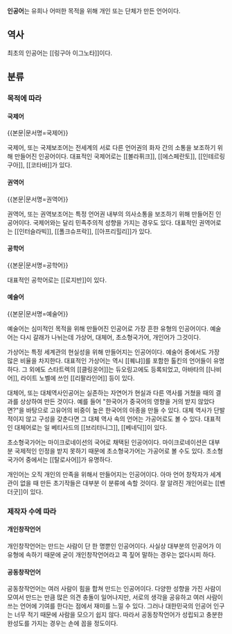 **인공어**는 유희나 어떠한 목적을 위해 개인 또는 단체가 만든 언어이다.

## 역사
최초의 인공어는 [[링구아 이그노타]]이다.

## 분류
### 목적에 따라
#### 국제어
{{본문|문서명=국제어}}

국제어, 또는 국제보조어는 전세계의 서로 다른 언어권의 화자 간의 소통을 
보조하기 위해 만들어진 인공어이다. 대표적인 국제어로는 [[볼라퓌크]], [[에스페란토]], 
[[인테르링구아]], [[코타바]]가 있다.

#### 권역어
{{본문|문서명=권역어}}

권역어, 또는 권역보조어는 특정 언어권 내부의 의사소통을 보조하기 위해 만들어진 인공어이다. 
국제어와는 달리 민족주의적 성향을 가지는 경우도 있다. 
대표적인 권역어로는 [[인터슬라빅]], [[폴크슈프락]], [[아프리힐리]]가 있다.

#### 공학어
{{본문|문서명=공학어}}

대표적인 공학어로는 [[로지반]]이 있다.

#### 예술어
{{본문|문서명=예술어}}

예술어는 심미적인 목적을 위해 만들어진 인공어로 가장 흔한 유형의 인공어이다. 
예술어는 다시 갈래가 나뉘는데 가상어, 대체어, 초소형국가어, 개인어가 그것이다.

가상어는 특정 세계관의 현실성을 위해 만들어지는 인공어이다. 
예술어 중에서도 가장 많은 비율을 차지한다. 
대표적인 가상어는 역시 [[퀘냐]]를 포함한 톨킨의 언어들이 유명하다. 그 외에도 스타트렉의 [[클링온어]]는 듀오링고에도 등록되었고, 아바타의 [[나비어]], 라이트 노벨에 쓰인 [[리팔라인어]] 등이 있다.

대체어, 또는 대체역사인공어는 실존하는 자연어가 현실과 다른 역사를 거쳤을 때의 결과를 상상하여 만든 것이다. 예를 들어 "한국어가 중국어의 영향을 거의 받지 않았다면?"을 바탕으로 고유어의 비중이 높은 한국어의 아종을 만들 수 있다. 대체 역사가 단발적이지 않고 구성을 갖춘다면 그 대체 역사 속의 언어는 가공어로도 볼 수 있다. 대표적인 대체어로는 일 베티사드의 [[브리터니그]], [[베네딕]]이 있다.

초소형국가어는 마이크로네이션의 국어로 채택된 인공어이다. 마이크로네이션은 대부분 국제적인 인정을 받지 못하기 때문에 초소형국가어는 가공어로 볼 수도 있다. 초소형국가어 중에서는 [[탈로사어]]가 유명하다.

개인어는 오직 개인의 만족을 위해서 만들어지는 인공어이다. 
아마 언어 창작자가 세계관이 없을 때 만든 초기작들은 대부분 
이 분류에 속할 것이다. 잘 알려진 개인어로는 [[벤더굿]]이 있다.

### 제작자 수에 따라
#### 개인창작언어
개인창작언어는 만드는 사람이 단 한 명뿐인 인공어이다. 
사실상 대부분의 인공어가 이 유형에 속하기 때문에 
굳이 개인창작언어라고 콕 짚어 말하는 경우는 없다시피 하다.

#### 공동창작언어
공동창작언어는 여러 사람이 힘을 합쳐 만드는 인공어이다. 
다양한 성향을 가진 사람이 모여서 만드는 만큼 많은 의견 충돌이 일어나지만, 
서로의 생각을 공유하고 여러 사람이 쓰는 언어에 기여를 한다는 점에서 재미를 느낄 수 있다. 
그러나 대한민국의 인공어 인구는 너무 적기 때문에 사람을 모으기 쉽지 않다. 
따라서 공동창작언어가 성립되고 충분한 완성도를 가지는 경우는 손에 꼽을 정도이다.